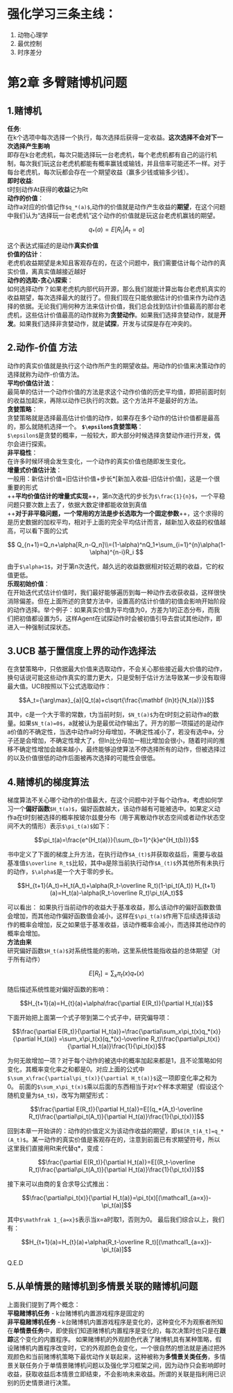 # 强化学习三条主线：
1. 动物心理学
2. 最优控制
3. 时序差分
# 第2章 多臂赌博机问题
## 1.赌博机
**任务**:   
在k个选项中每次选择一个执行，每次选择后获得一定收益。**这次选择不会对下一次选择产生影响**   
即存在k台老虎机，每次只能选择玩一台老虎机，每个老虎机都有自己的运行机制，每次我们玩这台老虎机都能有概率赢钱或输钱，并且倍率可能还不一样。对于每台老虎机，每次玩都会存在一个期望收益（赢多少钱或输多少钱）。  
**即时收益**:  
t时刻动作At获得的**收益**记为Rt  
**动作的价值**：  
动作a对应的价值记作`$q_*(a)$`,动作的价值就是动作产生收益的**期望**，在这个问题中我们认为“选择玩一台老虎机”这个动作的价值就是玩这台老虎机赢钱的期望。
```math
q_*(a)=E[R_t|A_t=a]  
```  
这个表达式描述的是动作**真实价值**    
**价值的估计**：  
老虎机收益期望是未知且客观存在的，在这个问题中，我们需要估计每个动作的真实价值，离真实值越接近越好  
**动作的选取-贪心\探索**：  
如何选择动作？如果老虎机内部代码开源，那么我们就能计算出每台老虎机真实的收益期望，每次选择最大的就行了。但我们现在只能依据估计的价值来作为动作选择的依据。无论我们用何种方法来估计价值，我们总会找到估计价值最高的那台老虎机，这些估计价值最高的动作就称为**贪婪动作**。如果我们选择贪婪动作，就是**开发**。如果我们选择非贪婪动作，就是**试探**，开发与试探是存在冲突的。  
## 2.动作-价值 方法
动作的真实价值就是执行这个动作所产生的期望收益。用动作的价值来决策动作的选择就称为动作-价值方法。  
**平均价值估计法**：  
最简单的估计一个动作价值的方法是求这个动作价值的历史平均值，即把前面时刻的收益加起来，再除以动作已执行的次数。这个方法并不是最好的方法。  
**贪婪策略**：  
贪婪策略就是选择最高估计价值的动作，如果存在多个动作的估计价值都是最高的，那么就随机选择一个。
**`$\epsilon$`贪婪策略**：  
`$\epsilon$`是贪婪的概率，一般较大，即大部分时候选择贪婪动作进行开发，偶尔会进行探索。  
**非平稳性**：  
在许多时候环境会发生变化，一个动作的真实价值也随即发生变化。  
**增量式价值估计法**：  
一般用：新估计价值=旧估计价值+步长*[新加入收益-旧估计价值]，这是一个很重要的形式  
++**平均价值估计的增量式实现**++，第n次迭代的步长为`$\frac{1}{n}$`，一个平稳问题只要次数上去了，依据大数定律都能收敛到真值  
++**对于非平稳问题，一个常用的方法是步长选取为一个固定参数**++，这个求得的是历史数据的加权平均，相对于上面的完全平均估计而言，越新加入收益的权值越高，可以看下面的公式  

```math

Q_{n+1}=Q_n+\alpha[R_n-Q_n]\\=(1-\alpha)^nQ_1+\sum_{i=1}^{n}\alpha(1-\alpha)^{n-i}R_i

```  
由于`$\alpha<1$`，对于第n次迭代，越久远的收益数据相对较近期的收益，它的权值更低。  
**乐观初始价值**：  
在开始迭代式估计价值时，我们最好能够遍历到每一种动作去收获收益，这样很快消除偏差。但在上面所述的贪婪方法中，设置高的估计价值的初值会影响开始阶段的动作选择。举个例子：如果真实价值为平均值为0，方差为1的正态分布，而我们把初值都设置为5，这样Agent在试探动作时会被初值引导去尝试其他动作，即进入一种强制试探状态。
## 3.UCB 基于置信度上界的动作选择法  
在贪婪策略中，只依据最大价值来选取动作，不会关心那些接近最大价值的动作，换句话说可能这些动作真实的潜力更大，只是受制于估计方法导致某一步没有取得最大值。UCB按照以下公式选取动作：  
```math
A_t={\arg\max}_{a}[Q_t(a)+c\sqrt{\frac{\mathbf {ln}t}{N_t(a)}}]
```  
其中，c是一个大于零的常数，t为当前时刻，`$N_t(a)$`为在t时刻之前动作a的数量。如果`$N_t(a)=0$`，a就被认为是最优动作输出了。开方的那一项描述的是动作a价值的不确定性，当选中动作a时分母增加，不确定性减小了，若没有选中a，分子还是会增加，不确定性增大了，但In比分母加一相比增加会很小，随着时间的推移不确定性增加会越来越小，最终能够迫使算法不停选择所有的动作，但被选择过的以及价值很低的动作后面被再次选择的可能性会很低。  
## 4.赌博机的梯度算法
梯度算法不关心哪个动作的价值最大，在这个问题中对于每个动作a，考虑如何学习一个**偏好函数**`$H_t(a)$`，偏好函数越大，该动作越有可能被选中。如果定义动作a在t时刻被选择的概率按玻尔兹曼分布（用于离散动作状态空间或者动作状态空间不大的情形）表示`$\pi_t(a)$`如下：

```math
\pi_t(a)=\frac{e^{H_t(a)}}{\sum_{b=1}^{k}e^{H_t(b)}}
```  
书中定义了下面的梯度上升方法，在执行动作`$A_(t)$`并获取收益后，需要与收益基准值`$\overline R_t$`比较，其中a是除当前执行动作`$A_(t)$`外其他所有未执行的动作，`$\alpha$`是一个大于零的步长。

```math
H_{t+1}(A_t)=H_t(A_t)+\alpha(R_t-\overline R_t)(1-\pi_t(A_t))

H_{t+1}(a)=H_t(a)-\alpha(R_t-\overline R_t)\pi_t(A_t)
```
可以看出：
如果执行当前动作的收益大于基准收益，那么该动作的偏好函数数值会增加，而其他动作偏好函数值会减小，这样在`$\pi_t(a)$`作用下后续选择该动作的概率会增加，反之如果低于基准收益，该动作概率会减小，而选择其他动作的概率会增加。  
**方法由来**  
研究偏好函数`$H_t(a)$`对系统性能的影响，这里系统性能指收益的总体期望（对于所有动作）
```math
E[R_t]=\sum_{x}\pi_t(x)q_*(x)
```  
随后描述系统性能对偏好函数的影响：

```math
H_{t+1}(a)=H_{t}(a)+\alpha\frac{\partial E(R_t)}{\partial H_t(a)}
```  
下面开始把上面第一个式子带到第二个式子中，研究偏导项：  

```math
\frac{\partial E(R_t)}{\partial H_t(a)}=\frac{\partial\sum_x\pi_t(x)q_*(x)}{\partial H_t(a)}
=\sum_x\pi_t(x)(q_*(x)-\overline R_t)\frac{\partial\pi_t(x)}{\partial H_t(a)}\frac{1}{\pi_t(x)}
```  
为何无故增加一项？对于每个动作的被选中的概率加起来都是1，且不论策略如何变化，其概率变化率之和都是0。对应上面的公式中`$\sum_x\frac{\partial\pi_t(x)}{\partial H_t(a)}$`这一项即变化率之和为0。
前面的`$\sum_x\pi_t(x)$`乘以后面的东西相当于对x个样本求期望（假设这个随机变量为`$A_t$`)，改写为期望形式：

```math
\frac{\partial E(R_t)}{\partial H_t(a)}=E[(q_*(A_t)-\overline R_t)\frac{\partial\pi_t(A_t)}{\partial H_t(a)}\frac{1}{\pi_t(x)}]
```   
回到本章一开始讲的：动作的价值定义为该动作收益的期望，即`$E[R_t|A_t]=q_*(A_t)$`。某一动作的真实价值是客观存在的，注意到前面已有求期望符号，所以这里我们直接用Rt来代替q*，变成：
```math
\frac{\partial E(R_t)}{\partial H_t(a)}=E[(R_t-\overline R_t)\frac{\partial\pi_t(A_t)}{\partial H_t(a)}\frac{1}{\pi_t(x)}]
```   
接下来可以由商的复合求导公式推出：

```math
\frac{\partial\pi_t(x)}{\partial H_t(a)}=\pi_t(x)[(\mathcal1_{a=x})-\pi_t(a)]
```  
其中`$\mathfrak 1_{a=x}$`表示当x=a时取1，否则为0。
最后我们综合以上，我们有：

```math
H_{t+1}(a)=H_{t}(a)+\alpha(R_t-\overline R_t)[(\mathcal1_{a=x})-\pi_t(a)]
```
Q.E.D  
## 5.从单情景的赌博机到多情景关联的赌博机问题
上面我们提到了两个概念：  
**平稳赌博机任务** - k台赌博机内置游戏程序是固定的  
**非平稳赌博机任务** - k台赌博机内置游戏程序是变化的，这种变化不为观察者所知  
在**单情景任务**中，即使我们知道赌博机内置程序是变化的，每次决策时也只是在**跟踪**这个变化的内置程序。  如果赌博机的外观颜色代表了赌博机具有某种策略，假设赌博机内置程序改变时，它的外观颜色会变化，一个很自然的想法就是通过把外观颜色和当前赌博机策略下最优动作关联起来，这种被称为**多情景关类任务**，多情景关联任务介于单情景赌博机问题以及强化学习框架之间，因为动作只会影响即时收益，获取收益后本情景立即结束，不会影响未来收益。所谓的关联是指利用已识别的历史情景进行决策。
